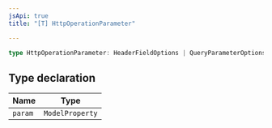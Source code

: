 ```yaml
---
jsApi: true
title: "[T] HttpOperationParameter"

---
```

```ts
type HttpOperationParameter: HeaderFieldOptions | QueryParameterOptions | PathParameterOptions & object;
```

## Type declaration

| Name | Type |
| ------ | ------ |
| `param` | `ModelProperty` |
